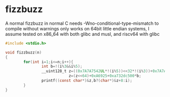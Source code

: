 # fizzbuzz
A normal fizzbuzz in normal C
needs -Wno-conditional-type-mismatch to compile without warnings
only works on 64bit little endian systems, I assume
tested on x86_64 with both glibc and musl, and riscv64 with glibc


```c
#include <stdio.h>

void fizzbuzz(n)
{
        for(int i=1;i<=n;i++){
                int b=!(i%3&&i%5);
                __uint128_t z=((0x7A7A7542UL*!(i%5))<<32*!(i%3))+0x7A7A6946*!(i%3);
                            z=(z<<64)+0xA6925+0xa732dc500*b;
                printf((const char*)&z,b?(char*)&z+8:i);
        }
}
```
